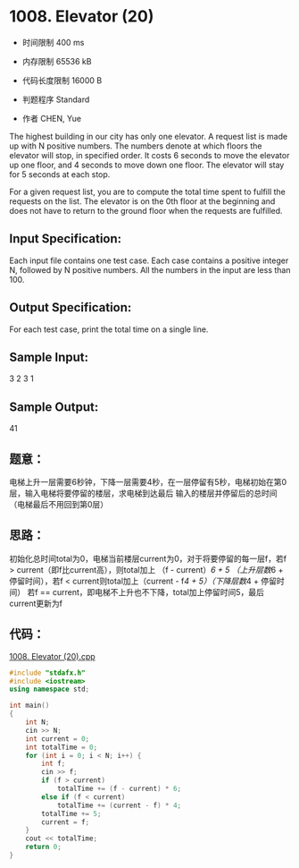﻿# 1008. Elevator (20)

* 时间限制 400 ms

* 内存限制 65536 kB

* 代码长度限制 16000 B

* 判题程序 Standard 

* 作者 CHEN, Yue



The highest building in our city has only one elevator. A request list is made up with N positive numbers. 
The numbers denote at which floors the elevator will stop, in specified order. It costs 6 seconds to move 
the elevator up one floor, and 4 seconds to move down one floor. The elevator will stay for 5 seconds at each stop.

For a given request list, you are to compute the total time spent to fulfill the requests on the list. The 
elevator is on the 0th floor at the beginning and does not have to return to the ground floor when the 
requests are fulfilled.



## Input Specification: 

Each input file contains one test case. Each case contains a positive integer N, followed by N positive numbers. 
All the numbers in the input are less than 100.



## Output Specification: 

For each test case, print the total time on a single line. 



## Sample Input:
3 2 3 1

## Sample Output:
41


## 题意：

电梯上升一层需要6秒钟，下降一层需要4秒，在一层停留有5秒，电梯初始在第0层，输入电梯将要停留的楼层，求电梯到达最后
输入的楼层并停留后的总时间（电梯最后不用回到第0层）

## 思路：

初始化总时间total为0，电梯当前楼层current为0，对于将要停留的每一层f，若f > current（即f比current高），则total加上
（f - current）*6 + 5 （上升层数*6 + 停留时间），若f < current则total加上（current - f*4 + 5）（下降层数*4 + 停留时间）
若f == current，即电梯不上升也不下降，total加上停留时间5，最后current更新为f

## 代码：

[1008. Elevator (20).cpp ](https://github.com/jerrykcode/PAT-Advanced-Level-Practise/blob/master/PAT%20Advanced%20Level%20Practice/1008.%20Elevator%20(20)/1008.%20Elevator%20(20).cpp)

```cpp
#include "stdafx.h"
#include <iostream>
using namespace std;

int main()
{
	int N;
	cin >> N;
	int current = 0;
	int totalTime = 0;
	for (int i = 0; i < N; i++) {
		int f;
		cin >> f;
		if (f > current) 
			totalTime += (f - current) * 6;
		else if (f < current) 
			totalTime += (current - f) * 4;
		totalTime += 5;
		current = f;
	}
	cout << totalTime;
    return 0;
}
```
